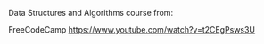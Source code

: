 Data Structures and Algorithms course from: 

FreeCodeCamp
https://www.youtube.com/watch?v=t2CEgPsws3U